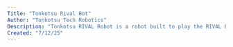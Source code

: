 ```yaml
---
Title: "Tonkotsu Rival Bot"
Author: "Tonkotsu Tech Robotics"
Description: "Tonkotsu RIVAL Robot is a robot built to play the RIVAL Robotics competition with the intent of running on swerve drive and having a boat hook mechanism that can extend to maximum height of 75\" to score badminton (or in this game, missiles) onto towers."
Created: "7/12/25"
---
```

